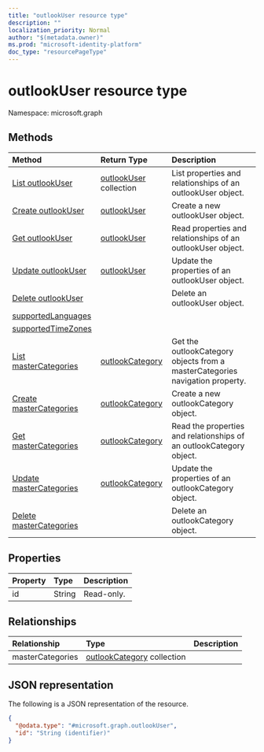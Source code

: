 ```yaml
---
title: "outlookUser resource type"
description: ""
localization_priority: Normal
author: "$(metadata.owner)"
ms.prod: "microsoft-identity-platform"
doc_type: "resourcePageType"
---
```


# outlookUser resource type

Namespace: microsoft.graph

## Methods

| Method                                                                   | Return Type                                         | Description                                                                  |
| :----------------------------------------------------------------------- | :-------------------------------------------------- | :--------------------------------------------------------------------------- |
| [List outlookUser](../api/outlookuser-list.md)                           | [outlookUser](outlookUser.md) collection            | List properties and relationships of an outlookUser object.                  |
| [Create outlookUser](../api/outlookuser-create.md)                       | [outlookUser](outlookUser.md)                       | Create a new outlookUser object.                                             |
| [Get outlookUser](../api/outlookuser-get.md)                             | [outlookUser](outlookUser.md)                       | Read properties and relationships of an outlookUser object.                  |
| [Update outlookUser](../api/outlookuser-update.md)                       | [outlookUser](outlookUser.md)                       | Update the properties of an outlookUser object.                              |
| [Delete outlookUser](../api/outlookuser-delete.md)                       |                                                     | Delete an outlookUser object.                                                |
| [supportedLanguages](../api/outlookuser-supportedLanguages.md)           |                                                     |                                                                              |
| [supportedTimeZones](../api/outlookuser-supportedTimeZones.md)           |                                                     |                                                                              |
| [List masterCategories](../api/outlookuser-list-mastercategories.md)     | [outlookCategory](../resources/-outlookcategory.md) | Get the outlookCategory objects from a masterCategories navigation property. |
| [Create masterCategories](../api/outlookuser-post-mastercategories.md)   | [outlookCategory](../resources/-outlookcategory.md) | Create a new outlookCategory object.                                         |
| [Get masterCategories](../api/outlookuser-get-mastercategories.md)       | [outlookCategory](../resources/-outlookcategory.md) | Read the properties and relationships of an outlookCategory object.          |
| [Update masterCategories](../api/outlookuser-update-mastercategories.md) | [outlookCategory](../resources/-outlookcategory.md) | Update the properties of an outlookCategory object.                          |
| [Delete masterCategories](../api/outlookuser-delete-mastercategories.md) |                                                     | Delete an outlookCategory object.                                            |

## Properties

| Property | Type   | Description |
| :------- | :----- | :---------- |
| id       | String | Read-only.  |

## Relationships

| Relationship     | Type                                                          | Description |
| :--------------- | :------------------------------------------------------------ | :---------- |
| masterCategories | [outlookCategory](../resources/outlookcategory.md) collection |             |

## JSON representation

The following is a JSON representation of the resource.

<!-- {
  "blockType": "resource",
  "keyProperty": "id",
  "@odata.type": "microsoft.graph.outlookUser",
  "baseType": "microsoft.graph.entity",
  "openType": False
}
-->

```json
{
  "@odata.type": "#microsoft.graph.outlookUser",
  "id": "String (identifier)"
}
```
